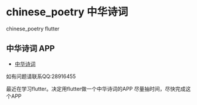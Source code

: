 # chinese_poetry 中华诗词

chinese_poetry flutter

## 中华诗词 APP

- [中华诗词](https://github.com/chinese-poetry/chinese-poetry)

如有问题请联系QQ:28916455

最近在学习flutter。决定用flutter做一个中华诗词的APP
尽量抽时间，尽快完成这个APP
